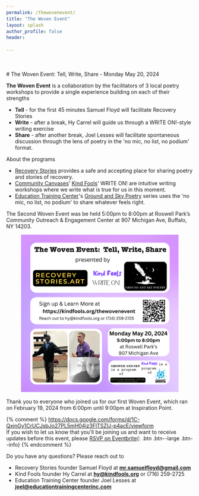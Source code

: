```yaml
---
permalink: /thewovenevent/
title: "The Woven Event"
layout: splash
author_profile: false
header:

---
```


<br>
<br>
# The Woven Event: Tell, Write, Share - Monday May 20, 2024


**The Woven Event** is a collaboration by the facilitators of 3 local poetry workshops to provide a single experience building on each of their strengths

- **Tell** - for the first 45 minutes Samuel Floyd will facilitate Recovery Stories
- **Write** - after a break, Hy Carrel will guide us through a WRITE ON!-style writing exercise
- **Share** - after another break, Joel Lesses will facilitate spontaneous
  discussion through the lens of poetry in the 'no mic, no list, no podium' format.

About the programs
- [Recovery Stories](/recoverystories/) provides a safe and accepting place
  for sharing poetry and stories of recovery.
- [Community Canvases](https://communitycanvases.org)' [Kind Fools](/)'
  WRITE ON! are intuitive writing workshops where we write what
  is true for us in this moment.
- [Education Training Center](https://www.educationtrainingcenterinc.com)'s
  [Ground and Sky Poetry](https://www.educationtrainingcenterinc.com/groundandskypoetryseries)
  series uses the 'no mic, no list, no podium' to share whatever feels right.


The Second Woven Event was be held 5:00pm to 8:00pm at Roswell Park’s
Community Outreach & Engagement Center at 907 Michigan Ave, Buffalo, NY 14203.

<figure style="max-width: 1080px" class="align-center">
  <img src="/assets/images/woveneventflyer20240520.png"
   alt="Woven Event Poster">
</figure> 

Thank you to everyone who joined us for our first Woven Event, which ran on February 19, 2024 from 6:00pm until 9:00pm at Inspiration Point.

{% comment %}
    https://docs.google.com/forms/d/1C-QxjnGy1CrUCJsbJo27PL5mH04jz3FlTSZlJ-p4acE/viewform   
If you wish to let us know that you'll be joining us and want
to receive updates before this event, please [RSVP on Eventbrite](
    https://www.eventbrite.com/e/the-woven-event-tell-write-share-tickets-892135600597?aff=oddtdtcreator
){: .btn .btn--large .btn--info}
{% endcomment %}

Do you have any questions? Please reach out to
- Recovery Stories founder Samuel Floyd at **[mr.samuelfloyd@gmail.com](
  mailto:mr.samuelfloyd@gmail.com)**
- Kind Fools founder Hy Carrel at **[hy@kindfools.org](
  mailto:hy@kindfools.org)** or (716) 259-2725
- Education Training Center founder Joel Lesses at **[joel@educationtrainingcenterinc.com](
  mailto:joel@educationtrainingcenterinc.com)**

